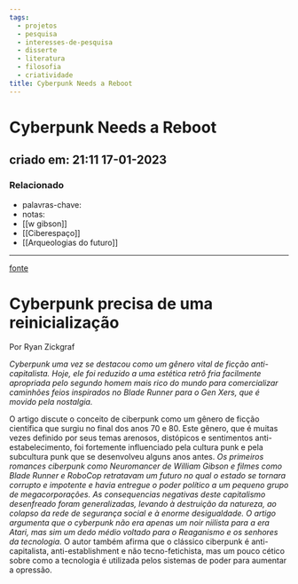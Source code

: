 ```yaml
---
tags:
  - projetos
  - pesquisa
  - interesses-de-pesquisa
  - disserte
  - literatura
  - filosofia
  - criatividade
title: Cyberpunk Needs a Reboot
---
```

# Cyberpunk Needs a Reboot
## criado em: 21:11 17-01-2023

### Relacionado
- palavras-chave: 
- notas: 
- [[w gibson]]
- [[Ciberespaço]]
- [[Arqueologias do futuro]]
---
[fonte](https://jacobin.com.br/2022/07/cyberpunk-precisa-de-uma-reinicializacao/)

# Cyberpunk precisa de uma reinicialização

Por Ryan Zickgraf 

*Cyberpunk uma vez se destacou como um gênero vital de ficção anti-capitalista. Hoje, ele foi reduzido a uma estética retrô fria facilmente apropriada pelo segundo homem mais rico do mundo para comercializar caminhões feios inspirados no Blade Runner para o Gen Xers, que é movido pela nostalgia.*

O artigo discute o conceito de ciberpunk como um gênero de ficção científica que surgiu no final dos anos 70 e 80. Este gênero, que é muitas vezes definido por seus temas arenosos, distópicos e sentimentos anti-estabelecimento, foi fortemente influenciado pela cultura punk e pela subcultura punk que se desenvolveu alguns anos antes. *Os primeiros romances ciberpunk como Neuromancer de William Gibson e filmes como Blade Runner e RoboCop retratavam um futuro no qual o estado se tornara corrupto e impotente e havia entregue o poder político a um pequeno grupo de megacorporações. As consequencias negativas deste capitalismo desenfreado foram generalizadas, levando à destruição da natureza, ao colapso da rede de segurança social e à enorme desigualdade. O artigo argumenta que o cyberpunk não era apenas um noir niilista para a era Atari, mas sim um dedo médio voltado para o Reaganismo e os senhores da tecnologia.* O autor também afirma que o clássico ciberpunk é anti-capitalista, anti-establishment e não tecno-fetichista, mas um pouco cético sobre como a tecnologia é utilizada pelos sistemas de poder para aumentar a opressão.
